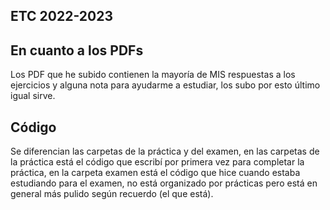 ## ETC 2022-2023

## En cuanto a los  PDFs
Los PDF que he subido contienen la mayoría de MIS respuestas a los ejercicios y alguna nota para ayudarme a estudiar, los subo por esto último igual sirve.
## Código
Se diferencian las carpetas de la práctica y del examen, en las carpetas de la práctica está el código que escribí por primera vez para completar la práctica, en la carpeta examen está el código
que hice cuando estaba estudiando para el examen, no está organizado por prácticas pero está en general más pulido según recuerdo (el que está).